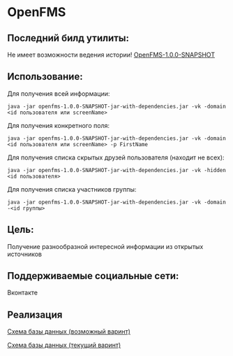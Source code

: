 # OpenFMS

Последний билд утилиты:
-----
Не имеет возможности ведения истории!
[OpenFMS-1.0.0-SNAPSHOT](http://file.sadv1r.ru/openfms-1.0.0-SNAPSHOT-jar-with-dependencies.jar)

Использование:
-----
Для получения всей информации:
```
java -jar openfms-1.0.0-SNAPSHOT-jar-with-dependencies.jar -vk -domain <id пользователя или screenName>
```
Для получения конкретного поля:
```
java -jar openfms-1.0.0-SNAPSHOT-jar-with-dependencies.jar -vk -domain <id пользователя или screenName> -p FirstName
```
Для получения списка скрытых друзей пользователя (находит не всех):
```
java -jar openfms-1.0.0-SNAPSHOT-jar-with-dependencies.jar -vk -hidden <id пользователя>
```
Для получения списка участников группы:
```
java -jar openfms-1.0.0-SNAPSHOT-jar-with-dependencies.jar -vk -domain -<id группы>
```

Цель:
-----
Получение разнообразной интересной информации из открытых источников

Поддерживаемые социальные сети:
-----
Вконтакте


Реализация
-----
[Схема базы данных (возможный варинт)](http://dbdesigner.net/designer/schema/808)

[Схема базы данных (текущий варинт)](http://img.sadv1r.ru/8x3ax.png)
